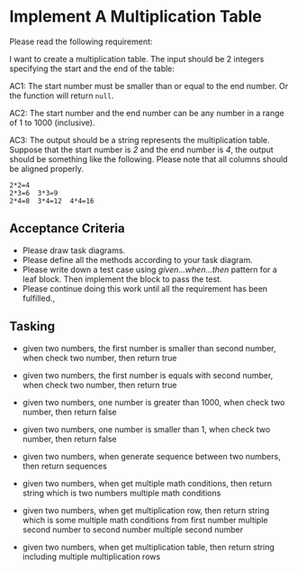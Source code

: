 # Implement A Multiplication Table

Please read the following requirement:

I want to create a multiplication table. The input should be 2 integers specifying the start and the end of the table:

AC1: The start number must be smaller than or equal to the end number. Or the function will return `null`.

AC2: The start number and the end number can be any number in a range of 1 to 1000 (inclusive).

AC3: The output should be a string represents the multiplication table. Suppose that the start number is *2* and the end number is *4*, the output should be something like the following. Please note that all columns should be aligned properly.

```
2*2=4
2*3=6  3*3=9
2*4=8  3*4=12  4*4=16
```

## Acceptance Criteria

* Please draw task diagrams.
* Please define all the methods according to your task diagram.
* Please write down a test case using *given...when...then* pattern for a leaf block. Then implement the block to pass the test.
* Please continue doing this work until all the requirement has been fulfilled.,


## Tasking

* given two numbers, the first number is smaller than second number, when check two number, then return true 
* given two numbers, the first number is equals with second number, when check two number, then return true
* given two numbers, one number is greater than 1000, when check two number, then return false
* given two numbers, one number is smaller than 1, when check two number, then return false

* given two numbers, when generate sequence between two numbers, then return sequences  

* given two numbers, when get multiple math conditions, then return string which is two numbers multiple math conditions 

* given two numbers, when get multiplication row, then return string which is some multiple math conditions from first number multiple second number to second number multiple second number

* given two numbers, when get multiplication table, then return string including multiple multiplication rows

 